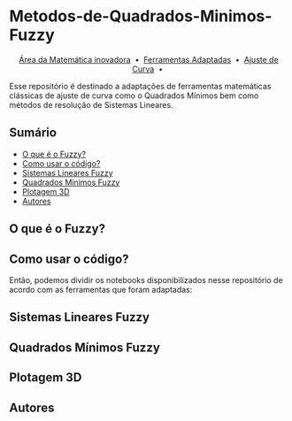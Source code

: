 # Metodos-de-Quadrados-Minimos-Fuzzy
<p align="center">
  <a href="[#Área da Matemática inovadora]">Área da Matemática inovadora</a> &nbsp;&bull;&nbsp;
  <a href="[#Ferramentas Adaptadas]">Ferramentas Adaptadas</a> &nbsp;&bull;&nbsp;
  <a href="[#Ajuste de Curva]">Ajuste de Curva</a> &nbsp;&bull;&nbsp
</p>
Esse repositório é destinado a adaptações de ferramentas matemáticas clássicas de ajuste de curva como o Quadrados Mínimos bem como métodos de resolução de Sistemas Lineares.

## Sumário
- [O que é o Fuzzy?](#o-que-é-o-fuzzy)
- [Como usar o código?](#como-usar-o-código)
- [Sistemas Lineares Fuzzy](#sistemas-lineares-fuzzy)
- [Quadrados Mínimos Fuzzy](#quadrados-mínimos-fuzzy)
- [Plotagem 3D](#plotagem-3d)
- [Autores](#autores)

## O que é o Fuzzy?

## Como usar o código?
Então, podemos dividir os notebooks disponibilizados nesse repositório de acordo com as ferramentas que foram adaptadas:

## Sistemas Lineares Fuzzy

## Quadrados Mínimos Fuzzy

## Plotagem 3D

## Autores
